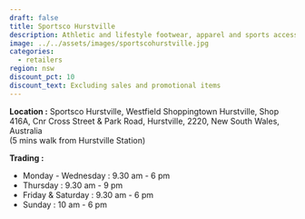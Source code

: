```yaml
---
draft: false
title: Sportsco Hurstville
description: Athletic and lifestyle footwear, apparel and sports accessories
image: ../../assets/images/sportscohurstville.jpg
categories:
  - retailers
region: nsw
discount_pct: 10
discount_text: Excluding sales and promotional items
---
```


**Location :** Sportsco Hurstville, Westfield Shoppingtown Hurstville, Shop 416A, Cnr Cross Street & Park Road, Hurstville, 2220, New South Wales, Australia\
(5 mins walk from Hurstville Station)

**Trading :**

- Monday - Wednesday : 9.30 am - 6 pm
- Thursday : 9.30 am - 9 pm
- Friday & Saturday : 9.30 am - 6 pm
- Sunday : 10 am - 6 pm
